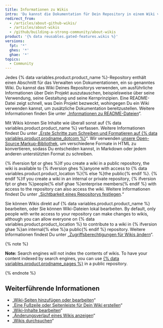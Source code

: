 ```yaml
---
title: Informationen zu Wikis
intro: 'Du kannst die Dokumentation für Dein Repository in einem Wiki verwalten, damit andere Dein Projekt nutzen und daran mitwirken können.'
redirect_from:
  - /articles/about-github-wikis/
  - /articles/about-wikis
  - /github/building-a-strong-community/about-wikis
product: '{% data reusables.gated-features.wikis %}'
versions:
  fpt: '*'
  ghes: '*'
  ghae: '*'
topics:
  - Community
---
```


Jedes {% data variables.product.product_name %}-Repository enthält einen Abschnitt für das Verwalten von Dokumentationen, ein so genanntes Wiki. Du kannst das Wiki Deines Repositorys verwenden, um ausführliche Informationen über Dein Projekt auszutauschen, beispielsweise über seine Verwendung, seine Gestaltung und seine Kernprinzipien. Eine README-Datei zeigt schnell, was Dein Projekt bezweckt, wohingegen Du ein Wiki verwenden kannst, um zusätzliche Dokumentation bereitzustellen. Weitere Informationen finden Sie unter „[Informationen zu README-Dateien](/articles/about-readmes/)“.

Mit Wikis können Sie Inhalte wie überall sonst auf {% data variables.product.product_name %} verfassen. Weitere Informationen findest Du unter „[Erste Schritte zum Schreiben und Formatieren auf {% data variables.product.prodname_dotcom %}](/articles/getting-started-with-writing-and-formatting-on-github)“. Wir verwenden [unsere Open-Source Markup-Bibliothek](https://github.com/github/markup), um verschiedene Formate in HTML zu konvertieren, sodass Du entscheiden kannst, in Markdown oder jedem anderen unterstützten Format zu schreiben.

{% ifversion fpt or ghes %}If you create a wiki in a public repository, the wiki is available to {% ifversion ghes %}anyone with access to {% data variables.product.product_location %}{% else %}the public{% endif %}. {% endif %}If you create a wiki in an internal or private repository, {% ifversion fpt or ghes %}people{% elsif ghae %}enterprise members{% endif %} with access to the repository can also access the wiki. Weitere Informationen findest Du unter „[Sichtbarkeit eines Repositorys festlegen](/articles/setting-repository-visibility).“

Sie können Wikis direkt auf {% data variables.product.product_name %} bearbeiten, oder Sie können Wiki-Dateien lokal bearbeiten. By default, only people with write access to your repository can make changes to wikis, although you can allow everyone on {% data variables.product.product_location %} to contribute to a wiki in {% ifversion ghae %}an internal{% else %}a public{% endif %} repository. Weitere Informationen findest Du unter „[Zugriffsberechtigungen für Wikis ändern](/communities/documenting-your-project-with-wikis/changing-access-permissions-for-wikis)“.

{% note %}

**Note:** Search engines will not index the contents of wikis. To have your content indexed by search engines, you can use [{% data variables.product.prodname_pages %}](/pages) in a public repository.

{% endnote %}

## Weiterführende Informationen

- „[Wiki-Seiten hinzufügen oder bearbeiten](/communities/documenting-your-project-with-wikis/adding-or-editing-wiki-pages)“
- „[Eine Fußzeile oder Seitenleiste für Dein Wiki erstellen](/communities/documenting-your-project-with-wikis/creating-a-footer-or-sidebar-for-your-wiki)“
- „[Wiki-Inhalte bearbeiten](/communities/documenting-your-project-with-wikis/editing-wiki-content)“
- „[Änderungsverlauf eines Wikis anzeigen](/articles/viewing-a-wiki-s-history-of-changes)“
- „[Wikis durchsuchen](/articles/searching-wikis)“
